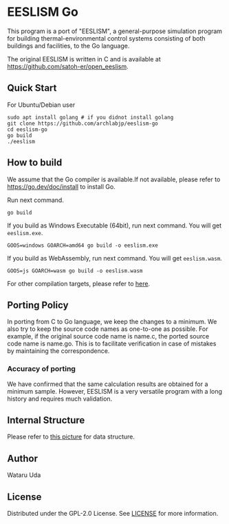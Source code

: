 # EESLISM Go

This program is a port of "EESLISM", a general-purpose simulation program for building thermal-environmental 
control systems consisting of both buildings and facilities, to the Go language.

The original EESLISM is written in C and is available at https://github.com/satoh-er/open_eeslism.

## Quick Start

For Ubuntu/Debian user
```
sudo apt install golang # if you didnot install golang
git clone https://github.com/archlabjp/eeslism-go
cd eeslism-go
go build
./eeslism
```

## How to build

We assume that the Go compiler is available.If not available, please refer to https://go.dev/doc/install to install Go.

Run next command.
```
go build
```

If you build as Windows Executable (64bit), run next command. You will get `eeslism.exe`.
```
GOOS=windows GOARCH=amd64 go build -o eeslism.exe
```

If you build as WebAssembly, run next command. You will get `eeslism.wasm`.
```
GOOS=js GOARCH=wasm go build -o eeslism.wasm
```

For other compilation targets, please refer to [here](https://go.dev/doc/install/source#environment
).

## Porting Policy

In porting from C to Go language, we keep the changes to a minimum. We also try to keep the source code names as one-to-one as possible. For example, if the original source code name is name.c, the ported source code name is name.go. This is to facilitate verification in case of mistakes by maintaining the correspondence.

### Accuracy of porting

We have confirmed that the same calculation results are obtained for a minimum sample. However, EESLISM is a very versatile program with a long history and requires much validation.

## Internal Structure

Please refer to [this picture](eeslism_data_structure.png) for data structure.

## Author

Wataru Uda

## License

Distributed under the GPL-2.0 License. See [LICENSE](LICENSE) for more information.
